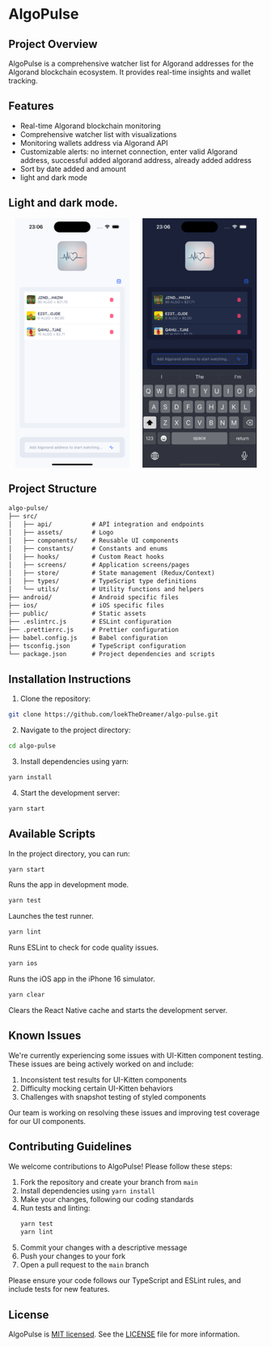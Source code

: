 # AlgoPulse

## Project Overview

AlgoPulse is a comprehensive watcher list for Algorand addresses for the Algorand blockchain ecosystem. It provides real-time insights and wallet tracking.

## Features

- Real-time Algorand blockchain monitoring
- Comprehensive watcher list with visualizations
- Monitoring wallets address via Algorand API
- Customizable alerts: no internet connection, enter valid Algorand address, successful added algorand address, already added address
- Sort by date added and amount
- light and dark mode

## Light and dark mode.

<div style="display: flex; justify-content: space-around;">
  <img src="public/screenshots/light_mode.png" alt="Light Mode" width="45%" />
  <img src="public/screenshots/dark_mode.png" alt="Dark Mode" width="45%" />
</div>

## Project Structure

```
algo-pulse/
├── src/
│   ├── api/           # API integration and endpoints
│   ├── assets/        # Logo
│   ├── components/    # Reusable UI components
│   ├── constants/     # Constants and enums
│   ├── hooks/         # Custom React hooks
│   ├── screens/       # Application screens/pages
│   ├── store/         # State management (Redux/Context)
│   ├── types/         # TypeScript type definitions
│   └── utils/         # Utility functions and helpers
├── android/           # Android specific files
├── ios/               # iOS specific files
├── public/            # Static assets
├── .eslintrc.js       # ESLint configuration
├── .prettierrc.js     # Prettier configuration
├── babel.config.js    # Babel configuration
├── tsconfig.json      # TypeScript configuration
└── package.json       # Project dependencies and scripts
```

## Installation Instructions

1. Clone the repository:

```bash
git clone https://github.com/loekTheDreamer/algo-pulse.git
```

2. Navigate to the project directory:

```bash
cd algo-pulse
```

3. Install dependencies using yarn:

```bash
yarn install
```

4. Start the development server:

```bash
yarn start
```

## Available Scripts

In the project directory, you can run:

```bash
yarn start
```

Runs the app in development mode.

```bash
yarn test
```

Launches the test runner.

```bash
yarn lint
```

Runs ESLint to check for code quality issues.

```bash
yarn ios
```

Runs the iOS app in the iPhone 16 simulator.

```bash
yarn clear
```

Clears the React Native cache and starts the development server.

## Known Issues

We're currently experiencing some issues with UI-Kitten component testing. These issues are being actively worked on and include:

1. Inconsistent test results for UI-Kitten components
2. Difficulty mocking certain UI-Kitten behaviors
3. Challenges with snapshot testing of styled components

Our team is working on resolving these issues and improving test coverage for our UI components.

## Contributing Guidelines

We welcome contributions to AlgoPulse! Please follow these steps:

1. Fork the repository and create your branch from `main`
2. Install dependencies using `yarn install`
3. Make your changes, following our coding standards
4. Run tests and linting:
   ```bash
   yarn test
   yarn lint
   ```
5. Commit your changes with a descriptive message
6. Push your changes to your fork
7. Open a pull request to the `main` branch

Please ensure your code follows our TypeScript and ESLint rules, and include tests for new features.

## License

AlgoPulse is [MIT licensed](https://opensource.org/licenses/MIT). See the [LICENSE](https://github.com/loekTheDreamer/algo-pulse/blob/main/LICENSE) file for more information.
